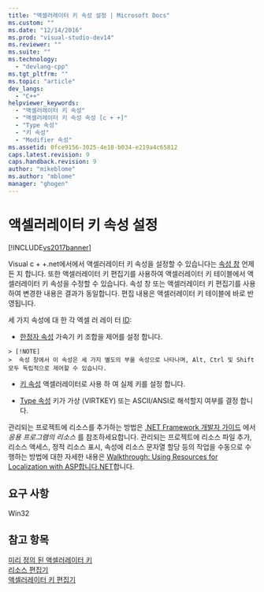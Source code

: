 ```yaml
---
title: "액셀러레이터 키 속성 설정 | Microsoft Docs"
ms.custom: ""
ms.date: "12/14/2016"
ms.prod: "visual-studio-dev14"
ms.reviewer: ""
ms.suite: ""
ms.technology: 
  - "devlang-cpp"
ms.tgt_pltfrm: ""
ms.topic: "article"
dev_langs: 
  - "C++"
helpviewer_keywords: 
  - "액셀러레이터 키 속성"
  - "액셀러레이터 키 속성 속성 [c + +]"
  - "Type 속성"
  - "키 속성"
  - "Modifier 속성"
ms.assetid: 0fce9156-3025-4e18-b034-e219a4c65812
caps.latest.revision: 9
caps.handback.revision: 9
author: "mikeblome"
ms.author: "mblome"
manager: "ghogen"
---
```

# 액셀러레이터 키 속성 설정
[!INCLUDE[vs2017banner](../assembler/inline/includes/vs2017banner.md)]

Visual c + +.net에서에서 액셀러레이터 키 속성을 설정할 수 있습니다는 [속성 창](../Topic/Properties%20Window.md) 언제 든 지 합니다. 또한 액셀러레이터 키 편집기를 사용하여 액셀러레이터 키 테이블에서 액셀러레이터 키 속성을 수정할 수 있습니다. 속성 창 또는 액셀러레이터 키 편집기를 사용하여 변경한 내용은 결과가 동일합니다. 편집 내용은 액셀러레이터 키 테이블에 바로 반영됩니다.  
  
 세 가지 속성에 대 한 각 엑셀 러 레이 터 [ID](https://www.microsoftonedoc.com/#/organizations/e6f6a65cf14f462597b64ac058dbe1d0/projects/3fedad16-eaf1-41a6-8f96-0c1949c68f32/containers/a3daf831-1c5f-4bbe-964d-503870caf874/tocpaths/3487f185-de96-4b1d-87db-034a52223160/locales/en-US):  
  
-    [한정자 속성](../windows/accelerator-modifier-property.md) 가속기 키 조합을 제어를 설정 합니다.  
  
    > [!NOTE]
    >  속성 창에서 이 속성은 세 가지 별도의 부울 속성으로 나타나며, Alt, Ctrl 및 Shift 모두 독립적으로 제어할 수 있습니다.  
  
-    [키 속성](../windows/accelerator-key-property.md) 액셀러레이터로 사용 하 여 실제 키를 설정 합니다.  
  
-    [Type 속성](../windows/accelerator-type-property.md) 키가 가상 (VIRTKEY) 또는 ASCII/ANSI로 해석할지 여부를 결정 합니다.  
  
 관리되는 프로젝트에 리소스를 추가하는 방법은 [.NET Framework 개발자 가이드](../Topic/Resources%20in%20Desktop%20Apps.md) 에서 *응용 프로그램의 리소스* 를 참조하세요합니다. 관리되는 프로젝트에 리소스 파일 추가, 리소스 액세스, 정적 리소스 표시, 속성에 리소스 문자열 할당 등의 작업을 수동으로 수행하는 방법에 대한 자세한 내용은 [Walkthrough: Using Resources for Localization with ASP합니다.NET](../Topic/Walkthrough:%20Using%20Resources%20for%20Localization%20with%20ASP.NET.md)합니다.  
  
## <a name="requirements"></a>요구 사항  
 Win32  
  
## <a name="see-also"></a>참고 항목  
 [미리 정의 된 액셀러레이터 키](../windows/predefined-accelerator-keys.md)   
 [리소스 편집기](../mfc/resource-editors.md)   
 [액셀러레이터 키 편집기](../mfc/accelerator-editor.md)